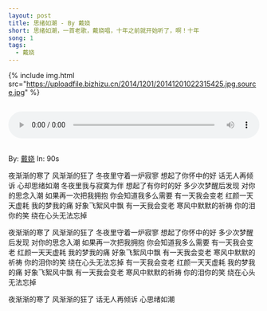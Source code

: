 ```yaml
---
layout: post
title: 思绪如潮 - By 戴娆
short: 思绪如潮，一首老歌，戴娆唱，十年之前就开始听了，啊！十年
song: 1
tags:
  - 戴娆
---
```


{% include img.html src="https://uploadfile.bizhizu.cn/2014/1201/20141201022315425.jpg.source.jpg" %}

<audio style="margin: 1rem auto; width: 100%; border-radius: none; outline: none;" src="https://zxh1989.oss-cn-qingdao.aliyuncs.com/%E6%88%B4%E5%A8%86%20-%20%E6%80%9D%E7%BB%AA%E5%A6%82%E6%BD%AE.mp3" controls="controls">
您的浏览器不支持 audio 标签</audio>

By: [戴娆](https://baike.baidu.com/item/%E6%88%B4%E5%A8%86)
In: 90s

夜渐渐的寒了
风渐渐的狂了
冬夜里守着一炉寂寥
想起了你怀中的好
话无人再倾诉
心却思绪如潮
冬夜里我与寂寞为伴
想起了有你时的好
多少次梦醒后发现
对你的思念入潮
如果再一次把我拥抱
你会知道我多么需要
有一天我会变老
红颜一天天虚耗
我的梦我的痛
好象飞絮风中飘
有一天我会变老
寒风中默默的祈祷
你的泪你的笑
绕在心头无法忘掉

夜渐渐的寒了
风渐渐的狂了
冬夜里守着一炉寂寥
想起了你怀中的好
多少次梦醒后发现
对你的思念入潮
如果再一次把我拥抱
你会知道我多么需要
有一天我会变老
红颜一天天虚耗
我的梦我的痛
好象飞絮风中飘
有一天我会变老
寒风中默默的祈祷
你的泪你的笑
绕在心头无法忘掉
有一天我会变老
红颜一天天虚耗
我的梦我的痛
好象飞絮风中飘
有一天我会变老
寒风中默默的祈祷
你的泪你的笑
绕在心头无法忘掉

夜渐渐的寒了
风渐渐的狂了
话无人再倾诉
心思绪如潮
